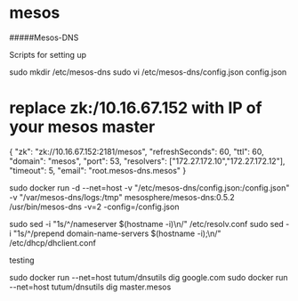 # mesos

#####Mesos-DNS

Scripts for setting up

sudo mkdir /etc/mesos-dns
sudo vi /etc/mesos-dns/config.json
config.json

# replace zk:/10.16.67.152 with IP of your mesos master
{
  "zk": "zk://10.16.67.152:2181/mesos",
  "refreshSeconds": 60,
  "ttl": 60,
  "domain": "mesos",
  "port": 53,
  "resolvers": ["172.27.172.10","172.27.172.12"],
  "timeout": 5,
  "email": "root.mesos-dns.mesos"
}

sudo docker run -d --net=host -v "/etc/mesos-dns/config.json:/config.json" -v "/var/mesos-dns/logs:/tmp" mesosphere/mesos-dns:0.5.2 /usr/bin/mesos-dns -v=2 -config=/config.json


sudo sed -i "1s/^/nameserver $(hostname -i)\n/" /etc/resolv.conf
sudo sed -i "1s/^/prepend domain-name-servers $(hostname -i);\n/" /etc/dhcp/dhclient.conf

testing

sudo docker run --net=host tutum/dnsutils dig google.com
sudo docker run --net=host tutum/dnsutils dig master.mesos
